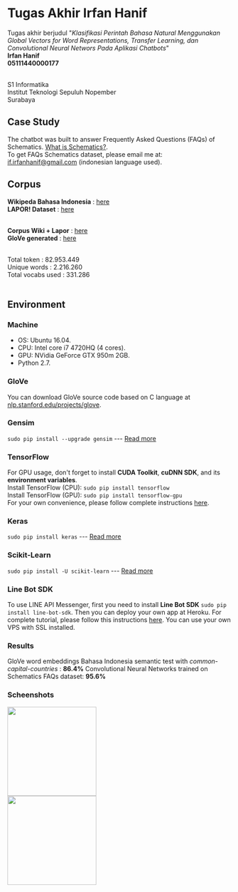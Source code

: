 # Tugas Akhir Irfan Hanif
Tugas akhir berjudul "*Klasifikasi Perintah Bahasa Natural Menggunakan Global Vectors for Word Representations, Transfer Learning, dan Convolutional Neural Networs Pada Aplikasi Chatbots*" <br>
**Irfan Hanif** <br>
**05111440000177** <br> <br>

S1 Informatika <br>
Institut Teknologi Sepuluh Nopember <br>
Surabaya

## Case Study
The chatbot was built to answer Frequently Asked Questions (FAQs) of Schematics. [What is Schematics?](https://schematics.its.ac.id/). <br>
To get FAQs Schematics dataset, please email me at: if.irfanhanif@gmail.com (indonesian language used).

## Corpus
**Wikipeda Bahasa Indonesia** : [here](https://dumps.wikimedia.org/idwiki/latest/) <br>
**LAPOR! Dataset** : [here](http://data.go.id/dataset/data-aspirasi-dan-pengaduan-masyarakat) <br> <br>

**Corpus Wiki + Lapor** : [here](https://drive.google.com/file/d/1fQaPzbNEiJ3BK7YoOu-lZNMzQdiNSIhi/view?usp=sharing) <br>
**GloVe generated** : [here](https://drive.google.com/file/d/1pdmiL-q26YN6gfKgplh8kMrtPPwp_wB_/view?usp=sharing) <br> <br>

Total token : 82.953.449 <br>
Unique words : 2.216.260 <br>
Total vocabs used : 331.286 <br><br>

## Environment
### Machine
* OS: Ubuntu 16.04.
* CPU: Intel core i7 4720HQ (4 cores).
* GPU: NVidia GeForce GTX 950m 2GB.
* Python 2.7.

### GloVe
You can download GloVe source code based on C language at  [nlp.stanford.edu/projects/glove](https://nlp.stanford.edu/projects/glove/).
### Gensim
`sudo pip install --upgrade gensim` --- [Read more](https://radimrehurek.com/gensim/install.html)
### TensorFlow
For GPU usage, don't forget to install **CUDA Toolkit**, **cuDNN SDK**, and its **environment variables**.<br>
Install TensorFlow (CPU): `sudo pip install tensorflow`<br>
Install TensorFlow (GPU): `sudo pip install tensorflow-gpu`<br>
For your own convenience, please follow complete instructions [here](https://www.tensorflow.org/install/install_linux).
### Keras
`sudo pip install keras` --- [Read more](https://keras.io/#installation)
### Scikit-Learn
`sudo pip install -U scikit-learn` --- [Read more](http://scikit-learn.org/stable/install.html)
### Line Bot SDK
To use LINE API Messenger, first you need to install **Line Bot SDK** `sudo pip install line-bot-sdk`. Then you can deploy your own app at Heroku. For complete tutorial, please follow this instructions [here](https://developers.line.me/en/docs/messaging-api/building-sample-bot-with-heroku/). You can use your own VPS with SSL installed.
### Results
GloVe word embeddings Bahasa Indonesia semantic test with *common-capital-countries* : **86.4%**
Convolutional Neural Networks trained on Schematics FAQs dataset: **95.6%**
### Scheenshots
<img src="https://raw.githubusercontent.com/irfanhanif/Mira/master/mira1.PNG" width="200"/><br>
<img src="https://raw.githubusercontent.com/irfanhanif/Mira/master/mira2.PNG" width="200"/>

